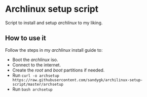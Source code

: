# Archlinux setup script

Script to install and setup *archlinux* to my liking.

## How to use it

Follow the steps in my *archlinux* install guide to:
- Boot the *archlinux* iso.
- Connect to the internet.
- Create the *root* and *boot* partitions if needed.
- Run `curl -o archsetup https://raw.githubusercontent.com/sandygk/archilinux-setup-script/master/archsetup`
- Run `bash archsetup`
